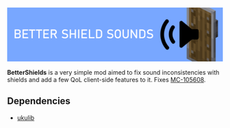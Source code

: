 ![banner](https://raw.githubusercontent.com/uku3lig/bettershields/1.19.3/banner.png)

**BetterShields** is a very simple mod aimed to fix sound inconsistencies with shields and add a few QoL client-side features to it. 
Fixes [MC-105608](https://bugs.mojang.com/browse/MC-105068).

## Dependencies
* [ukulib](https://modrinth.com/mod/ukulib)